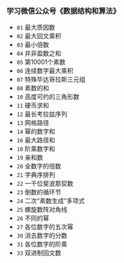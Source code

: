 ### 学习微信公众号《数据结构和算法》

- `01` 最大质因数
- `02` 最大回文乘积
- `03` 最小倍数
- `04` 并非盈数之和
- `05` 第10001个素数
- `06` 连续数字最大乘积
- `07` 特殊毕达哥拉斯三元组
- `08` 素数的和
- `10` 高度可约的三角形数
- `11` 硬币求和
- `12` 最长考拉兹序列
- `13` 网格路径
- `14` 幂的数字和
- `16` 最大路径和
- `18` 阶乘数字和
- `19` 亲和数
- `20` 全数字的倍数
- `21` 字典序排列
- `22` 一千位斐波那契数 
- `23` 倒数的循环节 
- `24` 二次“素数生成”多项式
- `25` 螺旋数阵对角线
- `26` 不同的幂
- `27` 各位数字的五次幂
- `30` 消去数字的分数
- `31` 各位数字的阶乘
- `33` 双进制回文数